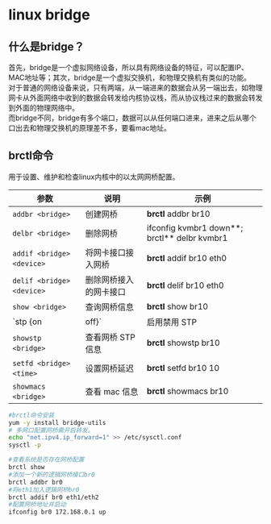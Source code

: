 # linux bridge

## 什么是bridge？

首先，bridge是一个虚拟网络设备，所以具有网络设备的特征，可以配置IP、MAC地址等；其次，bridge是一个虚拟交换机，和物理交换机有类似的功能。  
对于普通的网络设备来说，只有两端，从一端进来的数据会从另一端出去，如物理网卡从外面网络中收到的数据会转发给内核协议栈，而从协议栈过来的数据会转发到外面的物理网络中。  
而bridge不同，bridge有多个端口，数据可以从任何端口进来，进来之后从哪个口出去和物理交换机的原理差不多，要看mac地址。

## **brctl**命令

用于设置、维护和检查linux内核中的以太网网桥配置。

|参数|说明|示例|
| ------| ------------------------| -----------------------------------|
|​`addbr <bridge>`​|创建网桥|**brctl** addbr br10|
|​`delbr <bridge>`​|删除网桥|ifconfig kvmbr1 down**; brctl** delbr kvmbr1|
|​`addif <bridge> <device>`​|将网卡接口接入网桥|**brctl** addif br10 eth0|
|​`delif <bridge> <device>`​|删除网桥接入的网卡接口|**brctl** delif br10 eth0|
|​`show <bridge>`​|查询网桥信息|**brctl** show br10|
|​`stp <bridge> {on|off}`​|启用禁用 STP|**brctl** stp br10 off/on|
|​`showstp <bridge>`​|查看网桥 STP 信息|**brctl** showstp br10|
|​`setfd <bridge> <time>`​|设置网桥延迟|**brctl** setfd br10 10|
|​`showmacs <bridge>`​|查看 mac 信息|**brctl** showmacs br10|

```bash
#brctl命令安装
yum -y install bridge-utils
# 多网口配置网桥需开启转发。
echo "net.ipv4.ip_forward=1" >> /etc/sysctl.conf
sysctl -p

#查看系统是否存在网桥配置
brctl show
#添加一个新的逻辑网桥接口br0
brctl addbr br0
#将eth1加入逻辑网桥br0
brctl addif br0 eth1/eth2
#配置网桥地址并启动
ifconfig br0 172.168.0.1 up
```
